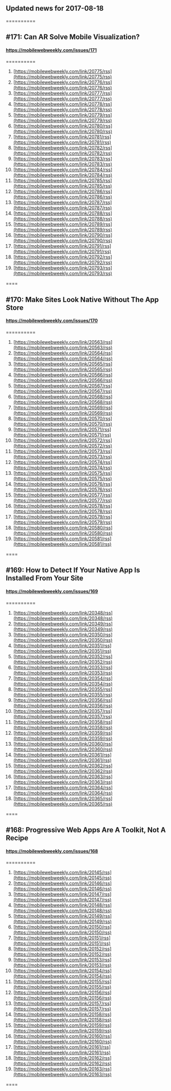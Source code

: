 ## Updated news for 2017-08-18 

==========
## #171: Can AR Solve Mobile Visualization?
#### https://mobilewebweekly.com/issues/171

==========
  1. [https://mobilewebweekly.com/link/20775/rss](https://mobilewebweekly.com/link/20775/rss) 
  2. [https://mobilewebweekly.com/link/20776/rss](https://mobilewebweekly.com/link/20776/rss) 
  3. [https://mobilewebweekly.com/link/20777/rss](https://mobilewebweekly.com/link/20777/rss) 
  4. [https://mobilewebweekly.com/link/20778/rss](https://mobilewebweekly.com/link/20778/rss) 
  5. [https://mobilewebweekly.com/link/20779/rss](https://mobilewebweekly.com/link/20779/rss) 
  7. [https://mobilewebweekly.com/link/20780/rss](https://mobilewebweekly.com/link/20780/rss) 
  8. [https://mobilewebweekly.com/link/20781/rss](https://mobilewebweekly.com/link/20781/rss) 
  9. [https://mobilewebweekly.com/link/20782/rss](https://mobilewebweekly.com/link/20782/rss) 
  10. [https://mobilewebweekly.com/link/20783/rss](https://mobilewebweekly.com/link/20783/rss) 
  11. [https://mobilewebweekly.com/link/20784/rss](https://mobilewebweekly.com/link/20784/rss) 
  12. [https://mobilewebweekly.com/link/20785/rss](https://mobilewebweekly.com/link/20785/rss) 
  13. [https://mobilewebweekly.com/link/20786/rss](https://mobilewebweekly.com/link/20786/rss) 
  14. [https://mobilewebweekly.com/link/20787/rss](https://mobilewebweekly.com/link/20787/rss) 
  15. [https://mobilewebweekly.com/link/20788/rss](https://mobilewebweekly.com/link/20788/rss) 
  16. [https://mobilewebweekly.com/link/20789/rss](https://mobilewebweekly.com/link/20789/rss) 
  17. [https://mobilewebweekly.com/link/20790/rss](https://mobilewebweekly.com/link/20790/rss) 
  19. [https://mobilewebweekly.com/link/20791/rss](https://mobilewebweekly.com/link/20791/rss) 
  20. [https://mobilewebweekly.com/link/20792/rss](https://mobilewebweekly.com/link/20792/rss) 
  21. [https://mobilewebweekly.com/link/20793/rss](https://mobilewebweekly.com/link/20793/rss) 

====
## #170: Make Sites Look Native Without The App Store
#### https://mobilewebweekly.com/issues/170

==========
  1. [https://mobilewebweekly.com/link/20563/rss](https://mobilewebweekly.com/link/20563/rss) 
  2. [https://mobilewebweekly.com/link/20564/rss](https://mobilewebweekly.com/link/20564/rss) 
  3. [https://mobilewebweekly.com/link/20565/rss](https://mobilewebweekly.com/link/20565/rss) 
  4. [https://mobilewebweekly.com/link/20566/rss](https://mobilewebweekly.com/link/20566/rss) 
  6. [https://mobilewebweekly.com/link/20567/rss](https://mobilewebweekly.com/link/20567/rss) 
  7. [https://mobilewebweekly.com/link/20568/rss](https://mobilewebweekly.com/link/20568/rss) 
  8. [https://mobilewebweekly.com/link/20569/rss](https://mobilewebweekly.com/link/20569/rss) 
  9. [https://mobilewebweekly.com/link/20570/rss](https://mobilewebweekly.com/link/20570/rss) 
  10. [https://mobilewebweekly.com/link/20571/rss](https://mobilewebweekly.com/link/20571/rss) 
  11. [https://mobilewebweekly.com/link/20572/rss](https://mobilewebweekly.com/link/20572/rss) 
  12. [https://mobilewebweekly.com/link/20573/rss](https://mobilewebweekly.com/link/20573/rss) 
  13. [https://mobilewebweekly.com/link/20574/rss](https://mobilewebweekly.com/link/20574/rss) 
  14. [https://mobilewebweekly.com/link/20575/rss](https://mobilewebweekly.com/link/20575/rss) 
  15. [https://mobilewebweekly.com/link/20576/rss](https://mobilewebweekly.com/link/20576/rss) 
  17. [https://mobilewebweekly.com/link/20577/rss](https://mobilewebweekly.com/link/20577/rss) 
  18. [https://mobilewebweekly.com/link/20578/rss](https://mobilewebweekly.com/link/20578/rss) 
  19. [https://mobilewebweekly.com/link/20579/rss](https://mobilewebweekly.com/link/20579/rss) 
  20. [https://mobilewebweekly.com/link/20580/rss](https://mobilewebweekly.com/link/20580/rss) 
  21. [https://mobilewebweekly.com/link/20581/rss](https://mobilewebweekly.com/link/20581/rss) 

====
## #169: How to Detect If Your Native App Is Installed From Your Site
#### https://mobilewebweekly.com/issues/169

==========
  1. [https://mobilewebweekly.com/link/20348/rss](https://mobilewebweekly.com/link/20348/rss) 
  2. [https://mobilewebweekly.com/link/20349/rss](https://mobilewebweekly.com/link/20349/rss) 
  3. [https://mobilewebweekly.com/link/20350/rss](https://mobilewebweekly.com/link/20350/rss) 
  4. [https://mobilewebweekly.com/link/20351/rss](https://mobilewebweekly.com/link/20351/rss) 
  5. [https://mobilewebweekly.com/link/20352/rss](https://mobilewebweekly.com/link/20352/rss) 
  7. [https://mobilewebweekly.com/link/20353/rss](https://mobilewebweekly.com/link/20353/rss) 
  8. [https://mobilewebweekly.com/link/20354/rss](https://mobilewebweekly.com/link/20354/rss) 
  9. [https://mobilewebweekly.com/link/20355/rss](https://mobilewebweekly.com/link/20355/rss) 
  10. [https://mobilewebweekly.com/link/20356/rss](https://mobilewebweekly.com/link/20356/rss) 
  11. [https://mobilewebweekly.com/link/20357/rss](https://mobilewebweekly.com/link/20357/rss) 
  12. [https://mobilewebweekly.com/link/20358/rss](https://mobilewebweekly.com/link/20358/rss) 
  14. [https://mobilewebweekly.com/link/20359/rss](https://mobilewebweekly.com/link/20359/rss) 
  15. [https://mobilewebweekly.com/link/20360/rss](https://mobilewebweekly.com/link/20360/rss) 
  16. [https://mobilewebweekly.com/link/20361/rss](https://mobilewebweekly.com/link/20361/rss) 
  17. [https://mobilewebweekly.com/link/20362/rss](https://mobilewebweekly.com/link/20362/rss) 
  18. [https://mobilewebweekly.com/link/20363/rss](https://mobilewebweekly.com/link/20363/rss) 
  19. [https://mobilewebweekly.com/link/20364/rss](https://mobilewebweekly.com/link/20364/rss) 
  20. [https://mobilewebweekly.com/link/20365/rss](https://mobilewebweekly.com/link/20365/rss) 

====
## #168: Progressive Web Apps Are A Toolkit, Not A Recipe
#### https://mobilewebweekly.com/issues/168

==========
  1. [https://mobilewebweekly.com/link/20145/rss](https://mobilewebweekly.com/link/20145/rss) 
  2. [https://mobilewebweekly.com/link/20146/rss](https://mobilewebweekly.com/link/20146/rss) 
  3. [https://mobilewebweekly.com/link/20147/rss](https://mobilewebweekly.com/link/20147/rss) 
  4. [https://mobilewebweekly.com/link/20148/rss](https://mobilewebweekly.com/link/20148/rss) 
  6. [https://mobilewebweekly.com/link/20149/rss](https://mobilewebweekly.com/link/20149/rss) 
  7. [https://mobilewebweekly.com/link/20150/rss](https://mobilewebweekly.com/link/20150/rss) 
  8. [https://mobilewebweekly.com/link/20151/rss](https://mobilewebweekly.com/link/20151/rss) 
  9. [https://mobilewebweekly.com/link/20152/rss](https://mobilewebweekly.com/link/20152/rss) 
  10. [https://mobilewebweekly.com/link/20153/rss](https://mobilewebweekly.com/link/20153/rss) 
  11. [https://mobilewebweekly.com/link/20154/rss](https://mobilewebweekly.com/link/20154/rss) 
  12. [https://mobilewebweekly.com/link/20155/rss](https://mobilewebweekly.com/link/20155/rss) 
  13. [https://mobilewebweekly.com/link/20156/rss](https://mobilewebweekly.com/link/20156/rss) 
  14. [https://mobilewebweekly.com/link/20157/rss](https://mobilewebweekly.com/link/20157/rss) 
  15. [https://mobilewebweekly.com/link/20158/rss](https://mobilewebweekly.com/link/20158/rss) 
  16. [https://mobilewebweekly.com/link/20159/rss](https://mobilewebweekly.com/link/20159/rss) 
  17. [https://mobilewebweekly.com/link/20160/rss](https://mobilewebweekly.com/link/20160/rss) 
  18. [https://mobilewebweekly.com/link/20161/rss](https://mobilewebweekly.com/link/20161/rss) 
  20. [https://mobilewebweekly.com/link/20162/rss](https://mobilewebweekly.com/link/20162/rss) 
  21. [https://mobilewebweekly.com/link/20163/rss](https://mobilewebweekly.com/link/20163/rss) 

====
